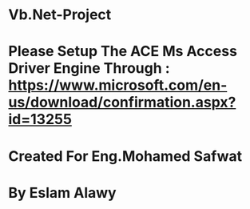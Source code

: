 # Vb.Net-Project
# Please Setup The ACE Ms Access Driver Engine Through : https://www.microsoft.com/en-us/download/confirmation.aspx?id=13255
# Created For Eng.Mohamed Safwat
# By Eslam Alawy

